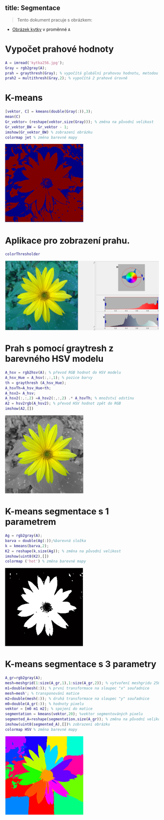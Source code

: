 title: Segmentace
---
>Tento dokument pracuje s obrázkem: 

* [Obrázek kytky](../media/kytka256.jpg) v proměnné `A` 

# Vypočet prahové hodnoty
``` matlab
A = imread('kytka256.jpg');
Gray = rgb2gray(A);
prah = graythresh(Gray); % vypočítá globální prahovou hodnotu, metodou Otsu
prah2 = multithresh(Gray,2); % vypočítá 2 prahové úrovně
```
# K-means
``` matlab
[vektor, C] = kmeans(double(Gray(:)),3);
mean(C)
Gr_vektor= (reshape(vektor,size(Gray))); % změna na původní velikost
Gr_vektor_BW = Gr_vektor - 1;
imshow(Gr_vektor_BW) % zobrazení obrázku
colormap jet % změna barevné mapy
```
![](../media/kmeans.PNG)

# Aplikace pro zobrazení prahu.
``` matlab
colorThresholder
```
![](../media/threshold.PNG)

# Prah s pomocí graytresh z barevného HSV modelu
``` matlab
A_hsv = rgb2hsv(A); % převod RGB hodnot do HSV modelu
A_hsv_Hue = A_hsv(:,:,1); % pozice barvy
th = graythresh (A_hsv_Hue); 
A_hsvTh=A_hsv_Hue<th;
A_hsv2= A_hsv;
A_hsv2(:,:,2) =A_hsv2(:,:,2) .* A_hsvTh; % množství odstínu 
A2 = hsv2rgb(A_hsv2); % převod HSV hodnot zpět do RGB
imshow(A2,[])
```
![](../media/HSVmodel.PNG)

# K-means segmentace s 1 parametrem
``` matlab
Ag = rgb2gray(A);
barva = double(Ag(:));%barevná složka
k = kmeans(barva,2);
K2 = reshape(k,size(Ag)); % změna na původní velikost
imshow(uint8(K2),[])
colormap ('hot') % změna barevné mapy
```

![](../media/kmeans1.PNG)

# K-means segmentace s 3 parametry
``` matlab
A_gr=rgb2gray(A); 
mesh=meshgrid(1:size(A_gr,1),1:size(A_gr,2)); % vytvoření meshgridu 256 x 256
m1=double(mesh(:)); % první transformace na sloupec "x" souřadnice
mesh=mesh'; % transponování matice
m2=double(mesh(:)); % druhá transformace na sloupec "y" souřadnice
m0=double(A_gr(:)); % hodnoty pixelu
vektor = [m0 m1 m2]; % spojení do matice
segmentation = kmeans(vektor,20); %vektor segmentováných pixelu
segmented_A=reshape(segmentation,size(A_gr)); % změna na původní velikost
imshow(uint8(segmented_A),[])% zobrazení obrázku
colormap HSV % změna barevné mapy
```

![](../media/kmeans3.PNG)



